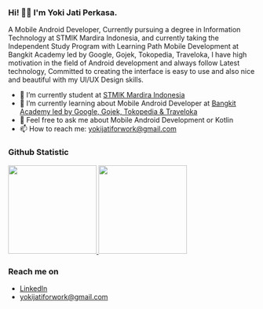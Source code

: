 ### Hi! 🫵😁 I'm Yoki Jati Perkasa.

A Mobile Android Developer, Currently pursuing a degree in Information Technology at STMIK Mardira Indonesia, and
currently taking the Independent Study Program with Learning Path Mobile Development at Bangkit Academy led by
Google, Gojek, Tokopedia, Traveloka, I have high motivation in the field of Android development and always follow
Latest technology, Committed to creating
the interface is easy to use and also nice and beautiful with my UI/UX Design skills.

- 🔭 I’m currently student at <a href="https://stmik-mi.ac.id/">STMIK Mardira Indonesia</a>
- 🌱 I’m currently learning about Mobile Android Developer at <a href="https://grow-google.translate.goog/intl/id_id/bangkit/?_x_tr_sl=en&_x_tr_tl=id&_x_tr_hl=id&_x_tr_pto=tc&tab=machine-learning&_x_tr_hist=true">Bangkit Academy led by Google, Gojek, Tokopedia & Traveloka</a> 
- 💬 Feel free to ask me about Mobile Android Development or Kotlin
- 📫 How to reach me: yokijatiforwork@gmail.com
  
### Github Statistic
<p align="left">
<a href="https://github.com/yokijatip">
  <img height="180em" src="https://github-readme-stats-eight-theta.vercel.app/api?username=yokijatip&show_icons=true&theme=algolia&include_all_commits=true&count_private=true"/>
  <img height="180em" src="https://github-readme-stats-eight-theta.vercel.app/api/top-langs/?username=yokijatip&layout=compact&langs_count=8&theme=algolia"/>
</a>
</p>

### Reach me on
- <a href="https://www.linkedin.com/in/yoki-jati-perkasa-793593279/">LinkedIn</a>
- yokijatiforwork@gmail.com
